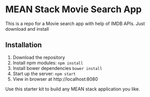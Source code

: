 # MEAN Stack Movie Search App

This is a repo for a Movie search app with help of IMDB APIs. Just download and install 

## Installation
1. Download the repository
2. Install npm modules: `npm install`
3. Install bower dependencies `bower install`
4. Start up the server: `npm start`
5. View in browser at http://localhost:8080

Use this starter kit to build any MEAN stack application you like.
